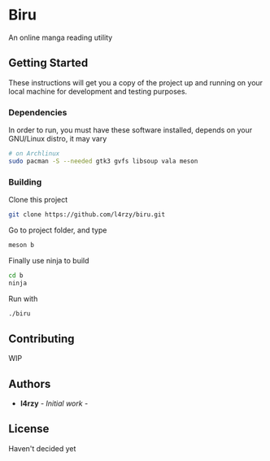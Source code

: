 # Biru

An online manga reading utility

## Getting Started

These instructions will get you a copy of the project up and running on your local machine for development and testing purposes.

### Dependencies

In order to run, you must have these software installed, depends on your GNU/Linux distro, it may vary

```sh
# on Archlinux
sudo pacman -S --needed gtk3 gvfs libsoup vala meson
```

### Building

Clone this project

```sh
git clone https://github.com/l4rzy/biru.git
```

Go to project folder, and type

```sh
meson b
```

Finally use ninja to build

```sh
cd b
ninja
```

Run with

```sh
./biru
```

## Contributing

WIP

## Authors

* **l4rzy** - *Initial work* -

## License

Haven't decided yet
